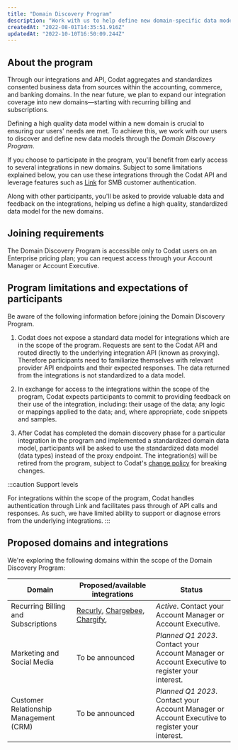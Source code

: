 ```yaml
---
title: "Domain Discovery Program"
description: "Work with us to help define new domain-specific data models"
createdAt: "2022-08-01T14:35:51.916Z"
updatedAt: "2022-10-10T16:50:09.244Z"
---
```


## About the program

Through our integrations and API, Codat aggregates and standardizes consented business data from sources within the accounting, commerce, and banking domains. In the near future, we plan to expand our integration coverage into new domains&mdash;starting with recurring billing and subscriptions.

Defining a high quality data model within a new domain is crucial to ensuring our users' needs are met. To achieve this, we work with our users to discover and define new data models through the _Domain Discovery Program_.

If you choose to participate in the program, you'll benefit from early access to several integrations in new domains. Subject to some limitations explained below, you can use these integrations through the Codat API and leverage features such as [Link](/auth-flow/overview) for SMB customer authentication.

Along with other participants, you'll be asked to provide valuable data and feedback on the integrations, helping us define a high quality, standardized data model for the new domains.

## Joining requirements

The Domain Discovery Program is accessible only to Codat users on an Enterprise pricing plan; you can request access through your Account Manager or Account Executive.

## Program limitations and expectations of participants

Be aware of the following information before joining the Domain Discovery Program.

1. Codat does not expose a standard data model for integrations which are in the scope of the program. Requests are sent to the Codat API and routed directly to the underlying integration API (known as proxying). Therefore participants need to familiarize themselves with relevant provider API endpoints and their expected responses. The data returned from the integrations is not standardized to a data model.

2. In exchange for access to the integrations within the scope of the program, Codat expects participants to commit to providing feedback on their use of the integration, including: their usage of the data; any logic or mappings applied to the data; and, where appropriate, code snippets and samples.

3. After Codat has completed the domain discovery phase for a particular integration in the program and implemented a standardized domain data model, participants will be asked to use the standardized data model (data types) instead of the proxy endpoint. The integration(s) will be retired from the program, subject to Codat's [change policy](/introduction/change-policy) for breaking changes.

:::caution Support levels

For integrations within the scope of the program, Codat handles authentication through Link and facilitates pass through of API calls and responses. As such, we have limited ability to support or diagnose errors from the underlying integrations.
:::

## Proposed domains and integrations

We're exploring the following domains within the scope of the Domain Discovery Program:

|Domain|Proposed/available integrations|Status|
|----|----|----|
|Recurring Billing and Subscriptions|[Recurly](/integrations/commerce/recurly/commerce-recurly), [Chargebee](/integrations/commerce/chargebee/commerce-chargebee), [Chargify](/integrations/commerce/chargify/commerce-chargify),|_Active_. Contact your Account Manager or Account Executive.|
|Marketing and Social Media|To be announced|_Planned Q1 2023_. Contact your Account Manager or Account Executive to register your interest.|
|Customer Relationship Management (CRM)|To be announced|_Planned Q1 2023_. Contact your Account Manager or Account Executive to register your interest.|
